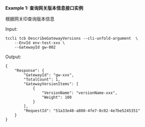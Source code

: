 **Example 1: 查询网关版本信息接口实例**

根据网关ID查询版本信息

Input: 

```
tccli tcb DescribeGatewayVersions --cli-unfold-argument  \
    --EnvId env-test-xxx \
    --GatewayId gw-002
```

Output: 
```
{
    "Response": {
        "GatewayId": "gw-xxx",
        "TotalCount": 1,
        "GatewayVersionItems": [
            {
                "VersionName": "versionName-xxx",
                "Weight": 100
            }
        ],
        "RequestId": "51a33e48-a808-4fe7-8c02-4e7be5245351"
    }
}
```

